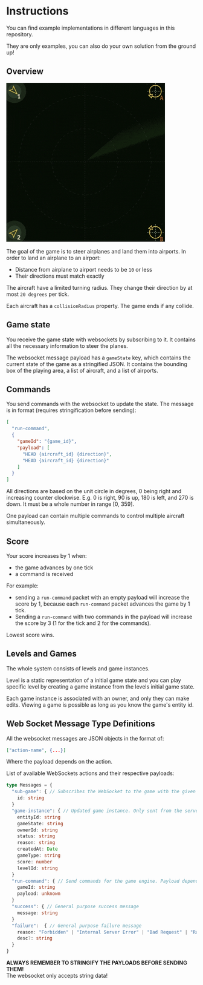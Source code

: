 # Instructions

You can find example implementations in different languages in this repository. 

They are only examples, you can also do your own solution from the ground up!

## Overview

![example game](planes.gif)

The goal of the game is to steer airplanes and land them into airports.
In order to land an airplane to an airport:
- Distance from airplane to airport needs to be `10` or less
- Their directions must match exactly

The aircraft have a limited turning radius. They change their direction by at most `20 degrees` per tick.

Each aircraft has a `collisionRadius` property. The game ends if any collide.

## Game state

You receive the game state with websockets by subscribing to it.
It contains all the necessary information to steer the planes.

The websocket message payload has a `gameState` key, which contains the current state of the game as a stringified JSON. It contains the bounding box of the playing area, a list of aircraft, and a list of airports.


## Commands

You send commands with the websocket to update the state.
The message is in format (requires stringification before sending):
```json
[
  "run-command", 
  { 
    "gameId": "{game_id}", 
    "payload": [
      "HEAD {aircraft_id} {direction}",
      "HEAD {aircraft_id} {direction}"
    ]
  }
]
```

All directions are based on the unit circle in degrees, 0 being right and increasing counter clockwise. E.g. 0 is right, 90 is up, 180 is left, and 270 is down. It must be a whole number in range [0, 359].

One payload can contain multiple commands to control multiple aircraft simultaneously.

## Score

Your score increases by 1 when:
- the game advances by one tick
- a command is received

For example:
- sending a `run-command` packet with an empty payload will increase the score by 1, because each `run-command` packet advances the game by 1 tick. 
- Sending a `run-command` with two commands in the payload will increase the score by 3 (1 for the tick and 2 for the commands).

Lowest score wins.

## Levels and Games

The whole system consists of levels and game instances.

Level is a static representation of a initial game state and you can play specific level by creating a game instance from the levels initial game state.

Each game instance is associated with an owner, and only they can make edits. Viewing a game is possible as long as you know the game's entity id.

## Web Socket Message Type Definitions

All the websocket messages are JSON objects in the format of:

```json
["action-name", {...}]
```

Where the payload depends on the action.

List of available WebSockets actions and their respective payloads:

```ts
type Messages = {
  "sub-game": { // Subscribes the WebSocket to the game with the given id
    id: string
  }
  "game-instance": { // Updated game instance. Only sent from the server
    entityId: string
    gameState: string
    ownerId: string
    status: string
    reason: string
    createdAt: Date
    gameType: string
    score: number
    levelId: string
  }
  "run-command": { // Send commands for the game engine. Payload depends on the game type
    gameId: string
    payload: unknown
  }
  "success": { // General purpose success message
    message: string
  }
  "failure":  { // General purpose failure message
    reason: "Forbidden" | "Internal Server Error" | "Bad Request" | "Rate Limit"
    desc?: string
  }
}
```

**ALWAYS REMEMBER TO STRINGIFY THE PAYLOADS BEFORE SENDING THEM!** \
The websocket only accepts string data!






